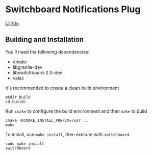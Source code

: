 # Switchboard Notifications Plug
[![l10n](https://l10n.elementary.io/widgets/switchboard/switchboard-plug-notifications/svg-badge.svg)](https://l10n.elementary.io/projects/switchboard/switchboard-plug-notifications)

## Building and Installation

You'll need the following dependencies:

* cmake
* libgranite-dev
* libswitchboard-2.0-dev
* valac

It's recommended to create a clean build environment

    mkdir build
    cd build/
    
Run `cmake` to configure the build environment and then `make` to build

    cmake -DCMAKE_INSTALL_PREFIX=/usr ..
    make
    
To install, use `make install`, then execute with `switchboard`

    sudo make install
    switchboard
